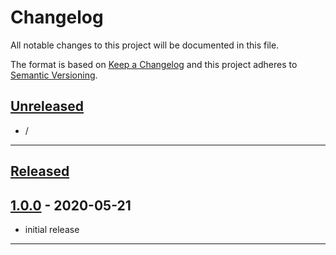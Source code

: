 # Changelog
All notable changes to this project will be documented in this file.

The format is based on [Keep a Changelog][Keep a Changelog] and this project adheres to [Semantic Versioning][Semantic Versioning].

## [Unreleased]

- /

---

## [Released]

## [1.0.0] - 2020-05-21

- initial release

---

<!-- Links -->
[Keep a Changelog]: https://keepachangelog.com/
[Semantic Versioning]: https://semver.org/

<!-- Versions -->
[Unreleased]: https://github.com/DAmNRelentless/idea-relentless-colors/releases
[Released]: https://github.com/DAmNRelentless/idea-relentless-colors/releases
[1.0.0]: https://github.com/DAmNRelentless/idea-relentless-colors/releases/v1.0.0
